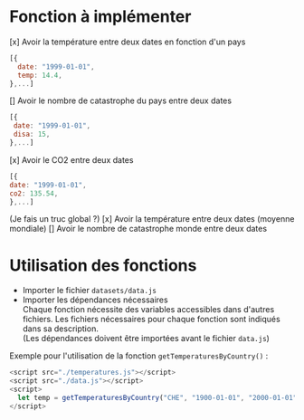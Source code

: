 # Fonction à implémenter

 [x] Avoir la température entre deux dates en fonction d'un pays

 ```js
[{
   date: "1999-01-01",
   temp: 14.4,
},...]
```

 [] Avoir le nombre de catastrophe du pays entre deux dates

  ```js
[{
   date: "1999-01-01",
   disa: 15,
},...]
```

 [x] Avoir le CO2 entre deux dates

   ```js
[{
   date: "1999-01-01",
   co2: 135.54,
},...]
```

(Je fais un truc global ?)
 [x] Avoir la température entre deux dates (moyenne mondiale)
 [] Avoir le nombre de catastrophe monde entre deux dates


 # Utilisation des fonctions

 * Importer le fichier ```datasets/data.js```
 * Importer les dépendances nécessaires<br>Chaque fonction nécessite des variables accessibles dans d'autres fichiers. Les fichiers nécessaires pour chaque fonction sont indiqués dans sa description.<br>(Les dépendances doivent être importées avant le fichier ```data.js```)

 Exemple pour l'utilisation de la fonction ```getTemperaturesByCountry()``` :

 ```js
<script src="./temperatures.js"></script>
<script src="./data.js"></script>
<script>
   let temp = getTemperaturesByCountry("CHE", "1900-01-01", "2000-01-01");
</script>
 ```